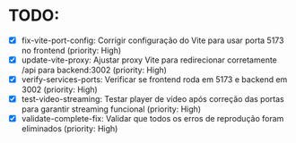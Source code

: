 # TODO:

- [x] fix-vite-port-config: Corrigir configuração do Vite para usar porta 5173 no frontend (priority: High)
- [x] update-vite-proxy: Ajustar proxy Vite para redirecionar corretamente /api para backend:3002 (priority: High)
- [x] verify-services-ports: Verificar se frontend roda em 5173 e backend em 3002 (priority: High)
- [x] test-video-streaming: Testar player de vídeo após correção das portas para garantir streaming funcional (priority: High)
- [x] validate-complete-fix: Validar que todos os erros de reprodução foram eliminados (priority: High)
